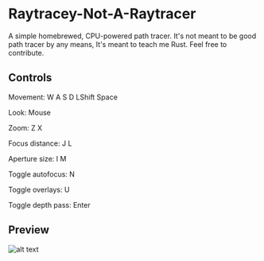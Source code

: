 # Raytracey-Not-A-Raytracer
A simple homebrewed, CPU-powered path tracer. It's not meant to be good path tracer by any means, It's meant to teach me Rust. Feel free to contribute.

## Controls
Movement: W A S D LShift Space

Look: Mouse

Zoom: Z X

Focus distance: J L

Aperture size: I M

Toggle autofocus: N

Toggle overlays: U

Toggle depth pass: Enter

## Preview
![alt text](https://i.imgur.com/Y5f9IJl.png)
